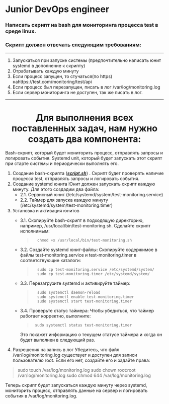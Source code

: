 # Junior DevOps engineer

### Написать скрипт на bash для мониторинга процесса test в среде linux. 
### Скрипт должен отвечать следующим требованиям:
-----------------------------------------------------------
1. Запускаться при запуске системы (предпочтительно написать юнит systemd в дополнение к скрипту)
2. Отрабатывать каждую минуту
3. Если процесс запущен, то стучаться(по https) наhttps://test.com/monitoring/test/api
4. Если процесс был перезапущен, писать в лог /var/log/monitoring.log 
5. Если сервер мониторинга не доступен, так же писать в лог. 

-----------------------------------------------------------
# <div align="center">Для выполнения всех поставленных задач, нам нужно создать два компонента:</div>

Bash-скрипт, который будет мониторить процесс, отправлять запросы и логировать события.
Systemd unit, который будет запускать этот скрипт при старте системы и периодически выполнять его.
 1. Создание bash-скрипта (***<u>script.sh</u>***) . Скрипт будет проверять наличие процесса test, отправлять запросы и логировать события.
 2. Создание systemd юнита
  Юнит должен запускать скрипт каждую минуту. Для этого создадим два файла:
     - 2.1. Сервисный юнит (/etc/systemd/system/test-monitoring.service)
     - 2.2. Таймер для запуска каждую минуту (/etc/systemd/system/test-monitoring.timer)
 3. Установка и активация юнитов
    - 3.1. Скопируйте bash-скрипт в подходящую директорию, например, /usr/local/bin/test-monitoring.sh.
           Сделайте скрипт исполнимым:
      >       chmod +x /usr/local/bin/test-monitoring.sh
    - 3.2. Создайте systemd юнит-файлы:
           Скопируйте содержимое в файлы test-monitoring.service и test-monitoring.timer в соответствующие каталоги:
      >       sudo cp test-monitoring.service /etc/systemd/system/
      >       sudo cp test-monitoring.timer /etc/systemd/system/
    - 3.3. Перезагрузите systemd и активируйте таймер:
      >       sudo systemctl daemon-reload
      >       sudo systemctl enable test-monitoring.timer
      >       sudo systemctl start test-monitoring.timer
    - 3.4. Проверьте статус таймера:
           Чтобы убедиться, что таймер работает корректно, выполните:
      >      sudo systemctl status test-monitoring.timer

      Это покажет информацию о текущем статусе таймера и когда он будет выполнен в следующий раз.
 4. Разрешения на запись в лог
    Убедитесь, что файл /var/log/monitoring.log существует и доступен для записи пользователю root. Если его нет, создайте его и задайте права:
   >  sudo touch /var/log/monitoring.log
   >  sudo chown root:root /var/log/monitoring.log
   >  sudo chmod 644 /var/log/monitoring.log

   Теперь скрипт будет запускаться каждую минуту через systemd, мониторить процесс, отправлять данные на сервер и логировать события в /var/log/monitoring.log.
